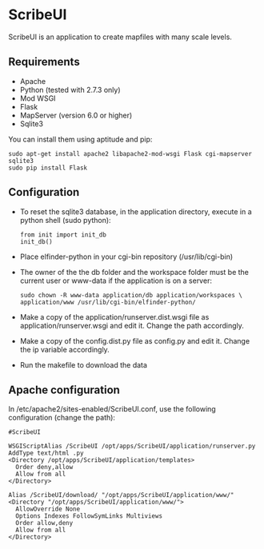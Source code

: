 ScribeUI
=========

ScribeUI is an application to create mapfiles with many scale levels.

Requirements
------------
*   Apache
*   Python (tested with 2.7.3 only)
*   Mod WSGI
*   Flask
*   MapServer (version 6.0 or higher)
*   Sqlite3

You can install them using aptitude and pip:

    sudo apt-get install apache2 libapache2-mod-wsgi Flask cgi-mapserver sqlite3
    sudo pip install Flask

Configuration
-------------
 *  To reset the sqlite3 database, in the application directory,
    execute in a python shell (sudo python):


        from init import init_db
        init_db()

 *  Place elfinder-python in your cgi-bin repository (/usr/lib/cgi-bin)

 *  The owner of the the db folder and the workspace folder must be the
    current user or www-data if the application is on a server:


        sudo chown -R www-data application/db application/workspaces \
        application/www /usr/lib/cgi-bin/elfinder-python/

 *  Make a copy of the application/runserver.dist.wsgi file as
    application/runserver.wsgi and edit it. Change the path accordingly.

 *  Make a copy of the config.dist.py file as config.py and edit it. Change the
    ip variable accordingly.

 *  Run the makefile to download the data


Apache configuration
--------------------
In /etc/apache2/sites-enabled/ScribeUI.conf, use the following configuration
(change the path):

    #ScribeUI     
    
    WSGIScriptAlias /ScribeUI /opt/apps/ScribeUI/application/runserver.py
    AddType text/html .py
    <Directory /opt/apps/ScribeUI/application/templates>
      Order deny,allow
      Allow from all
    </Directory>

    Alias /ScribeUI/download/ "/opt/apps/ScribeUI/application/www/"
    <Directory "/opt/apps/ScribeUI/application/www/">
      AllowOverride None
      Options Indexes FollowSymLinks Multiviews
      Order allow,deny
      Allow from all
    </Directory>

